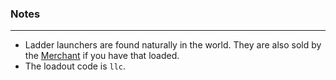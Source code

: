 ### Notes
---
- Ladder launchers are found naturally in the world. They are also sold by the [Merchant](https://gitlab.com/accensi/hd-addons/merchant) if you have that loaded.
- The loadout code is `llc`.
